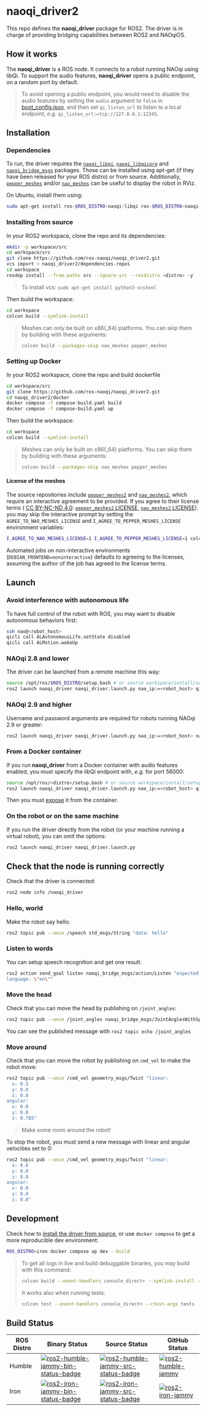 # naoqi_driver2

This repo defines the __naoqi_driver__ package for ROS2. The driver is in charge of providing bridging capabilities between ROS2 and NAOqiOS.


## How it works

The __naoqi_driver__ is a ROS node.
It connects to a robot running NAOqi using libQi.
To support the audio features, __naoqi_driver__ opens a public endpoint, on a random port by default.

> To avoid opening a public endpoint,
> you would need to disable the audio features
> by setting the `audio` argument to `false` in [boot_config.json](share/boot_config.json),
> and then set  `qi_listen_url` to listen to a local endpoint,
> *e.g.* `qi_listen_url:=tcp://127.0.0.1:12345`.


## Installation

### Dependencies

To run, the driver requires the [`naoqi_libqi`](https://github.com/ros-naoqi/libqi),
[`naoqi_libqicore`](https://github.com/ros-naoqi/libqicore)
and [`naoqi_bridge_msgs`](https://github.com/ros-naoqi/naoqi_bridge_msgs2) packages.
Those can be installed using apt-get (if they have been released for your ROS distro) or from source.
Additionally, [`pepper_meshes`](https://github.com/ros-naoqi/pepper_meshes2)
and/or [`nao_meshes`](https://github.com/ros-naoqi/nao_meshes2) can be useful to display the robot in RViz.

On Ubuntu, install them using:

```sh
sudo apt-get install ros-$ROS_DISTRO-naoqi-libqi ros-$ROS_DISTRO-naoqi-libqicore ros-$ROS_DISTRO-naoqi-bridge-msgs ros-$ROS_DISTRO-pepper-meshes ros-$ROS_DISTRO-nao-meshes
```

### Installing from source

In your ROS2 workspace, clone the repo and its dependencies:

```sh
mkdir -p workspace/src
cd workspace/src
git clone https://github.com/ros-naoqi/naoqi_driver2.git
vcs import < naoqi_driver2/dependencies.repos
cd workspace
rosdep install --from-paths src --ignore-src --rosdistro <distro> -y
```

> To install vcs: `sudo apt-get install python3-vcstool`

Then build the workspace:

```sh
cd workspace
colcon build --symlink-install
```

> Meshes can only be built on x86(_64) platforms.
> You can skip them by building with these arguments:
>
> ```sh
> colcon build --packages-skip nao_meshes pepper_meshes
> ```

### Setting up Docker

In your ROS2 workspace, clone the repo and build dockerfile

```sh
cd workspace/src
git clone https://github.com/ros-naoqi/naoqi_driver2.git
cd naoqi_driver2/docker
docker compose -f compose-build.yaml build
docker compose -f compose-build.yaml up
```

Then build the workspace:

```sh
cd workspace
colcon build --symlink-install
```

> Meshes can only be built on x86(_64) platforms.
> You can skip them by building with these arguments:
>
> ```sh
> colcon build --packages-skip nao_meshes pepper_meshes
> ```

#### License of the meshes

The source repositories include
[`pepper_meshes2`](https://github.com/ros-naoqi/pepper_meshes2)
and [`nao_meshes2`](https://github.com/ros-naoqi/nao_meshes2),
which require an interactive agreement to be provided.
If you agree to their license terms (
[CC BY-NC-ND 4.0](https://creativecommons.org/licenses/by-nc-nd/4.0/legalcode.en):
[`pepper_meshes2` LICENSE](https://github.com/ros-naoqi/pepper_meshes/blob/master/LICENSE),
[`nao_meshes2` LICENSE](https://github.com/ros-naoqi/nao_meshes/blob/master/LICENSE)).
you may skip the interactive prompt by setting
the `AGREE_TO_NAO_MESHES_LICENSE` and `I_AGREE_TO_PEPPER_MESHES_LICENSE` environment variables:

```sh
I_AGREE_TO_NAO_MESHES_LICENSE=1 I_AGREE_TO_PEPPER_MESHES_LICENSE=1 colcon build --symlink-install
```

Automated jobs on non-interactive environments
(`DEBIAN_FRONTEND=noninteractive`)
defaults to agreeing to the licenses,
assuming the author of the job has agreed to the license terms.


## Launch

### Avoid interference with autonomous life

To have full control of the robot with ROS,
you may want to disable autonomous behaviors first:

```sh
ssh nao@<robot_host>
qicli call ALAutonomousLife.setState disabled
qicli call ALMotion.wakeUp
```


### NAOqi 2.8 and lower

The driver can be launched from a remote machine this way:

```sh
source /opt/ros/$ROS_DISTRO/setup.bash # or source workspace/install/setup.bash if built from source
ros2 launch naoqi_driver naoqi_driver.launch.py nao_ip:=<robot_host> qi_listen_url:=tcp://0.0.0.0:0
```


### NAOqi 2.9 and higher

Username and password arguments are required
for robots running NAOqi 2.9 or greater:

```sh
ros2 launch naoqi_driver naoqi_driver.launch.py nao_ip:=<robot_host> nao_username:=nao nao_password:=<robot_password> qi_listen_url:=tcp://0.0.0.0:0
```


### From a Docker container

If you run __naoqi_driver__ from a Docker container with audio features enabled,
you must specify the libQi endpoint with, *e.g.* for port 56000:

```sh
source /opt/ros/<distro>/setup.bash # or source workspace/install/setup.bash if built from source
ros2 launch naoqi_driver naoqi_driver.launch.py nao_ip:=<robot_host> qi_listen_url:=tcp://0.0.0.0:56000
```

Then you must [expose](https://docs.docker.com/engine/reference/commandline/run/#publish) it from the container.


### On the robot or on the same machine

If you run the driver directly from the robot (or your machine running a virtual robot),
you can omit the options:

```sh
ros2 launch naoqi_driver naoqi_driver.launch.py
```

## Check that the node is running correctly

Check that the driver is connected:

```sh
ros2 node info /naoqi_driver
```

### Hello, world

Make the robot say hello:

```sh
ros2 topic pub --once /speech std_msgs/String "data: hello"
```

### Listen to words

You can setup speech recognition and get one result.

```sh
ros2 action send_goal listen naoqi_bridge_msgs/action/Listen "expected: [\"hello\"]
language: \"en\""
```

### Move the head

Check that you can move the head by publishing on `/joint_angles`:

```sh
ros2 topic pub --once /joint_angles naoqi_bridge_msgs/JointAnglesWithSpeed "{header: {stamp: now, frame_id: ''}, joint_names: ['HeadYaw', 'HeadPitch'], joint_angles: [0.5,0.1], speed: 0.1, relative: 0}"
```

You can see the published message with `ros2 topic echo /joint_angles`

### Move around

Check that you can move the robot by publishing on `cmd_vel` to make the robot move:

```sh
ros2 topic pub --once /cmd_vel geometry_msgs/Twist "linear:
  x: 0.5
  y: 0.0
  z: 0.0
angular:
  x: 0.0
  y: 0.0
  z: 0.785"
```

> Make some room around the robot!

To stop the robot, you must send a new message with linear and angular velocities set to 0:

```sh
ros2 topic pub --once /cmd_vel geometry_msgs/Twist "linear:
  x: 0.0
  y: 0.0
  z: 0.0
angular:
  x: 0.0
  y: 0.0
  z: 0.0"
```


## Development

Check how to [install the driver from source](#installing-from-source),
or use `docker compose` to get a more reproducible dev environment:

```sh
ROS_DISTRO=iron docker compose up dev --build
```

> To get all logs in live and build debuggable binaries,
> you may build with this command:
>
> ```sh
> colcon build --event-handlers console_direct+ --symlink-install --cmake-args -DCMAKE_BUILD_TYPE=Debug
> ```
>
> It works also when running tests:
>
> ```sh
> colcon test --event-handlers console_direct+ --ctest-args tests
> ```


## Build Status

ROS Distro | Binary Status | Source Status | GitHub Status |
|-------------------|-------------------|-------------------|--------------------|
Humble | [![ros2-humble-jammy-bin-status-badge](https://build.ros2.org/job/Hbin_uJ64__naoqi_driver__ubuntu_jammy_amd64__binary/badge/icon)](https://build.ros2.org/job/Hbin_uJ64__naoqi_driver__ubuntu_jammy_amd64__binary) | [![ros2-humble-jammy-src-status-badge](https://build.ros2.org/job/Hsrc_uJ__naoqi_driver__ubuntu_jammy__source/badge/icon)](https://build.ros2.org/job/Hsrc_uJ__naoqi_driver__ubuntu_jammy__source) | [![ros2-humble-jammy](https://github.com/ros-naoqi/naoqi_driver2/actions/workflows/humble_jammy.yml/badge.svg?branch=main)](https://github.com/ros-naoqi/naoqi_driver2/actions/workflows/humble_jammy.yml)
Iron | [![ros2-iron-jammy-bin-status-badge](https://build.ros2.org/job/Ibin_uJ64__naoqi_driver__ubuntu_jammy_amd64__binary/badge/icon)](https://build.ros2.org/job/Ibin_uJ64__naoqi_driver__ubuntu_jammy_amd64__binary) | [![ros2-iron-jammy-src-status-badge](https://build.ros2.org/job/Isrc_uJ__naoqi_driver__ubuntu_jammy__source/badge/icon)](https://build.ros2.org/job/Isrc_uJ__naoqi_driver__ubuntu_jammy__source) | [![ros2-iron-jammy](https://github.com/ros-naoqi/naoqi_driver2/actions/workflows/iron_jammy.yml/badge.svg?branch=main)](https://github.com/ros-naoqi/naoqi_driver2/actions/workflows/iron_jammy.yml)
